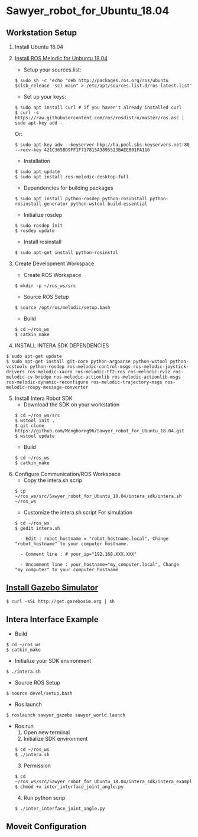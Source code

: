 # Sawyer_robot_for_Ubuntu_18.04

## Workstation Setup
1. Install Ubuntu 18.04
2. [Install ROS Melodic for Unbuntu 18.04](http://wiki.ros.org/melodic/Installation/Ubuntu)
   - Setup your sources.list: 
   ```
   $ sudo sh -c 'echo "deb http://packages.ros.org/ros/ubuntu $(lsb_release -sc) main" > /etc/apt/sources.list.d/ros-latest.list'
   ```
   - Set up your keys:
   ```
   $ sudo apt install curl # if you haven't already installed curl
   $ curl -s https://raw.githubusercontent.com/ros/rosdistro/master/ros.asc | sudo apt-key add -
   ```
     Or:
   ```
   $ sudo apt-key adv --keyserver hkp://ha.pool.sks-keyservers.net:80 --recv-key 421C365BD9FF1F717815A3895523BAEEB01FA116 
   ```
   - Installation 
   ```
   $ sudo apt update
   $ sudo apt install ros-melodic-desktop-full
   ```
   - Dependencies for building packages
   ```
   $ sudo apt install python-rosdep python-rosinstall python-rosinstall-generator python-wstool build-essential
   ```
   - Initialize rosdep
   ```
   $ sudo rosdep init
   $ rosdep update
   ```
   - Install rosinstall
   ```
   $ sudo apt-get install python-rosinstal
   ```
  
3. Create Development Workspace
   - Create ROS Workspace
   ```
   $ mkdir -p ~/ros_ws/src
   ```
   - Source ROS Setup
   ```
   $ source /opt/ros/melodic/setup.bash
   ```
   - Build
   ```
   $ cd ~/ros_ws
   $ catkin_make
   ```
4. INSTALL INTERA SDK DEPENDENCIES
```
$ sudo apt-get update
$ sudo apt-get install git-core python-argparse python-wstool python-vcstools python-rosdep ros-melodic-control-msgs ros-melodic-joystick-drivers ros-melodic-xacro ros-melodic-tf2-ros ros-melodic-rviz ros-melodic-cv-bridge ros-melodic-actionlib ros-melodic-actionlib-msgs ros-melodic-dynamic-reconfigure ros-melodic-trajectory-msgs ros-melodic-rospy-message-converter
```
5. Install Intera Robot SDK
    - Download the SDK on your workstation
    ```
    $ cd ~/ros_ws/src
    $ wstool init .
    $ git clone https://github.com/Menghorng96/Sawyer_robot_for_Ubuntu_18.04.git
    $ wstool update
    ```
    - Build
    ```
    $ cd ~/ros_ws
    $ catkin_make
    ```
6. Configure Communication/ROS Workspace
    - Copy the intera.sh scrip
    ```
    $ cp ~/ros_ws/src/Sawyer_robot_for_Ubuntu_18.04/intera_sdk/intera.sh ~/ros_ws
    ```
    - Customize the intera.sh script For simulation
    ```
    $ cd ~/ros_ws
    $ gedit intera.sh
    ```
         - Edit : robot_hostname = "robot_hostname.local", Change "robot_hostname" to your computer hostname.

         - Comment line : # your_ip="192.168.XXX.XXX"

         - Uncomment line : your_hostname="my_computer.local", Change "my_computer" to your computer hostname
 
    
## [Install Gazebo Simulator](http://gazebosim.org/tutorials?tut=install_ubuntu&ver=9.0)
```
$ curl -sSL http://get.gazebosim.org | sh
```

## Intera Interface Example

   - Build
   ```
   $ cd ~/ros_ws
   $ catkin_make
   ```

   - Initialize your SDK environment
   ```   
   $ ./intera.sh
   ```
   - Source ROS Setup
   ```
   $ source devel/setup.bash
   ```
   - Ros launch
   ```
   $ roslaunch sawyer_gazebo sawyer_world.launch
   ```
   - Ros run
      1. Open new terminal
      2. Initialize SDK environment
      ```
      $ cd ~/ros_ws
      $ ./intera.sh
      ```
      3. Permission 
      ```
      $ cd ~/ros_ws/src/Sawyer_robot_for_Ubuntu_18.04/intera_sdk/intera_examples/scripts
      $ chmod +x inter_interface_joint_angle.py
      ```
      4. Run python scrip
      ```
      $ ./inter_interface_joint_angle.py
      ```
## Moveit Configuration


